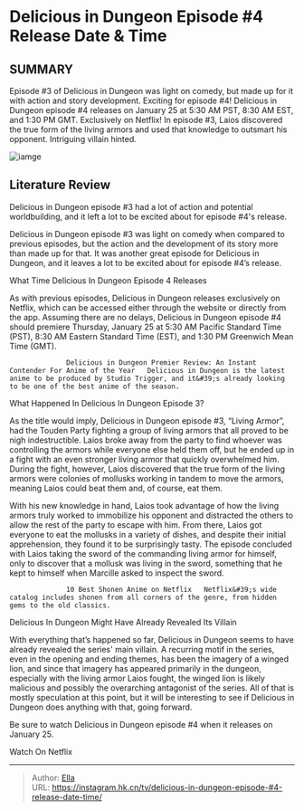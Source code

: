 # Delicious in Dungeon Episode #4 Release Date &amp; Time


## SUMMARY 



  Episode #3 of Delicious in Dungeon was light on comedy, but made up for it with action and story development. Exciting for episode #4!   Delicious in Dungeon episode #4 releases on January 25 at 5:30 AM PST, 8:30 AM EST, and 1:30 PM GMT. Exclusively on Netflix!   In episode #3, Laios discovered the true form of the living armors and used that knowledge to outsmart his opponent. Intriguing villain hinted.  

![iamge](https://static1.srcdn.com/wordpress/wp-content/uploads/2023/07/delicious-in-dungeon-no-food-to-eat.jpeg)

## Literature Review

Delicious in Dungeon episode #3 had a lot of action and potential worldbuilding, and it left a lot to be excited about for episode #4&#39;s release.




Delicious in Dungeon episode #3 was light on comedy when compared to previous episodes, but the action and the development of its story more than made up for that. It was another great episode for Delicious in Dungeon, and it leaves a lot to be excited about for episode #4’s release.





 What Time Delicious In Dungeon Episode 4 Releases 
          

As with previous episodes, Delicious in Dungeon releases exclusively on Netflix, which can be accessed either through the website or directly from the app. Assuming there are no delays, Delicious in Dungeon episode #4 should premiere Thursday, January 25 at 5:30 AM Pacific Standard Time (PST), 8:30 AM Eastern Standard Time (EST), and 1:30 PM Greenwich Mean Time (GMT).

                  Delicious in Dungeon Premier Review: An Instant Contender For Anime of the Year   Delicious in Dungeon is the latest anime to be produced by Studio Trigger, and it&#39;s already looking to be one of the best anime of the season.   



 What Happened In Delicious In Dungeon Episode 3? 
          




As the title would imply, Delicious in Dungeon episode #3, “Living Armor”, had the Touden Party fighting a group of living armors that all proved to be nigh indestructible. Laios broke away from the party to find whoever was controlling the armors while everyone else held them off, but he ended up in a fight with an even stronger living armor that quickly overwhelmed him. During the fight, however, Laios discovered that the true form of the living armors were colonies of mollusks working in tandem to move the armors, meaning Laios could beat them and, of course, eat them.

With his new knowledge in hand, Laios took advantage of how the living armors truly worked to immobilize his opponent and distracted the others to allow the rest of the party to escape with him. From there, Laios got everyone to eat the mollusks in a variety of dishes, and despite their initial apprehension, they found it to be surprisingly tasty. The episode concluded with Laios taking the sword of the commanding living armor for himself, only to discover that a mollusk was living in the sword, something that he kept to himself when Marcille asked to inspect the sword.




                  10 Best Shonen Anime on Netflix   Netflix&#39;s wide catalog includes shonen from all corners of the genre, from hidden gems to the old classics.    



 Delicious In Dungeon Might Have Already Revealed Its Villain 
          

With everything that’s happened so far, Delicious in Dungeon seems to have already revealed the series&#39; main villain. A recurring motif in the series, even in the opening and ending themes, has been the imagery of a winged lion, and since that imagery has appeared primarily in the dungeon, especially with the living armor Laios fought, the winged lion is likely malicious and possibly the overarching antagonist of the series. All of that is mostly speculation at this point, but it will be interesting to see if Delicious in Dungeon does anything with that, going forward.




Be sure to watch Delicious in Dungeon episode #4 when it releases on January 25.

Watch On Netflix



---

> Author: [Ella](https://instagram.hk.cn/)  
> URL: https://instagram.hk.cn/tv/delicious-in-dungeon-episode-#4-release-date-time/  

